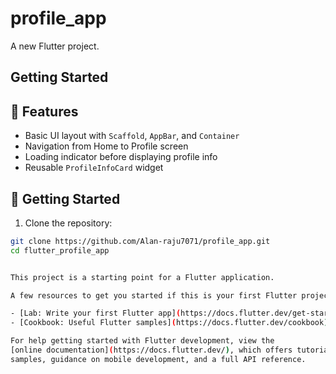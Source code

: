 # profile_app

A new Flutter project.

## Getting Started

## 📱 Features

- Basic UI layout with `Scaffold`, `AppBar`, and `Container`
- Navigation from Home to Profile screen
- Loading indicator before displaying profile info
- Reusable `ProfileInfoCard` widget

## 🚀 Getting Started

1. Clone the repository:

```bash
git clone https://github.com/Alan-raju7071/profile_app.git
cd flutter_profile_app


This project is a starting point for a Flutter application.

A few resources to get you started if this is your first Flutter project:

- [Lab: Write your first Flutter app](https://docs.flutter.dev/get-started/codelab)
- [Cookbook: Useful Flutter samples](https://docs.flutter.dev/cookbook)

For help getting started with Flutter development, view the
[online documentation](https://docs.flutter.dev/), which offers tutorials,
samples, guidance on mobile development, and a full API reference.
